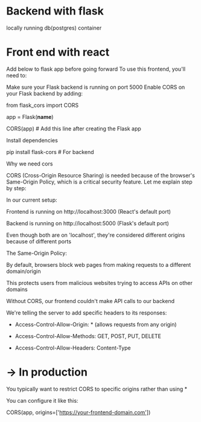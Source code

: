 # Backend with flask
locally running db(postgres) container



# Front end with react
Add below to flask app before going forward
To use this frontend, you'll need to:

Make sure your Flask backend is running on port 5000
Enable CORS on your Flask backend by adding:


from flask_cors import CORS

app = Flask(__name__)

CORS(app)  # Add this line after creating the Flask app

Install dependencies

pip install flask-cors  # For backend

Why we need cors

CORS (Cross-Origin Resource Sharing) is needed because of the browser's Same-Origin Policy, which is a critical security feature. Let me explain step by step:

In our current setup:

Frontend is running on http://localhost:3000 (React's default port)

Backend is running on http://localhost:5000 (Flask's default port)

Even though both are on 'localhost', they're considered different origins because of different ports


The Same-Origin Policy:

By default, browsers block web pages from making requests to a different domain/origin

This protects users from malicious websites trying to access APIs on other domains

Without CORS, our frontend couldn't make API calls to our backend

We're telling the server to add specific headers to its responses:

- Access-Control-Allow-Origin: * (allows requests from any origin)

- Access-Control-Allow-Methods: GET, POST, PUT, DELETE

- Access-Control-Allow-Headers: Content-Type



# -> In production 

You typically want to restrict CORS to specific origins rather than using *

You can configure it like this:

CORS(app, origins=['https://your-frontend-domain.com'])


